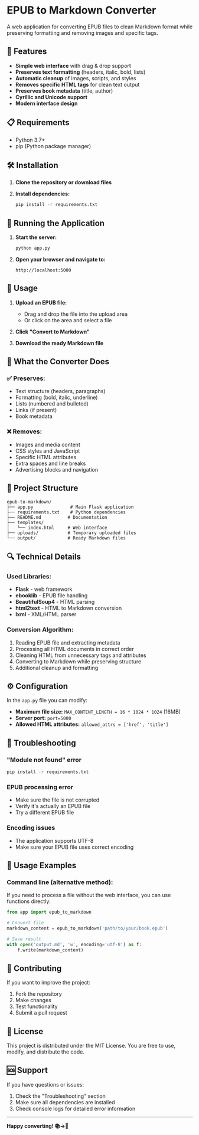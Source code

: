 # EPUB to Markdown Converter

A web application for converting EPUB files to clean Markdown format while preserving formatting and removing images and specific tags.

## 🚀 Features

- **Simple web interface** with drag & drop support
- **Preserves text formatting** (headers, italic, bold, lists)
- **Automatic cleanup** of images, scripts, and styles
- **Removes specific HTML tags** for clean text output
- **Preserves book metadata** (title, author)
- **Cyrillic and Unicode support**
- **Modern interface design**

## 📋 Requirements

- Python 3.7+
- pip (Python package manager)

## 🛠 Installation

1. **Clone the repository or download files**

2. **Install dependencies:**
   ```bash
   pip install -r requirements.txt
   ```

## 🎯 Running the Application

1. **Start the server:**
   ```bash
   python app.py
   ```

2. **Open your browser and navigate to:**
   ```
   http://localhost:5000
   ```

## 📖 Usage

1. **Upload an EPUB file:**
   - Drag and drop the file into the upload area
   - Or click on the area and select a file

2. **Click "Convert to Markdown"**

3. **Download the ready Markdown file**

## 🔧 What the Converter Does

### ✅ Preserves:
- Text structure (headers, paragraphs)
- Formatting (bold, italic, underline)
- Lists (numbered and bulleted)
- Links (if present)
- Book metadata

### ❌ Removes:
- Images and media content
- CSS styles and JavaScript
- Specific HTML attributes
- Extra spaces and line breaks
- Advertising blocks and navigation

## 📁 Project Structure

```
epub-to-markdown/
├── app.py              # Main Flask application
├── requirements.txt    # Python dependencies
├── README.md          # Documentation
├── templates/
│   └── index.html     # Web interface
├── uploads/           # Temporary uploaded files
└── output/            # Ready Markdown files
```

## 🔍 Technical Details

### Used Libraries:
- **Flask** - web framework
- **ebooklib** - EPUB file handling
- **BeautifulSoup4** - HTML parsing
- **html2text** - HTML to Markdown conversion
- **lxml** - XML/HTML parser

### Conversion Algorithm:
1. Reading EPUB file and extracting metadata
2. Processing all HTML documents in correct order
3. Cleaning HTML from unnecessary tags and attributes
4. Converting to Markdown while preserving structure
5. Additional cleanup and formatting

## ⚙️ Configuration

In the `app.py` file you can modify:

- **Maximum file size:** `MAX_CONTENT_LENGTH = 16 * 1024 * 1024` (16MB)
- **Server port:** `port=5000`
- **Allowed HTML attributes:** `allowed_attrs = ['href', 'title']`

## 🐛 Troubleshooting

### "Module not found" error
```bash
pip install -r requirements.txt
```

### EPUB processing error
- Make sure the file is not corrupted
- Verify it's actually an EPUB file
- Try a different EPUB file

### Encoding issues
- The application supports UTF-8
- Make sure your EPUB file uses correct encoding

## 📝 Usage Examples

### Command line (alternative method):
If you need to process a file without the web interface, you can use functions directly:

```python
from app import epub_to_markdown

# Convert file
markdown_content = epub_to_markdown('path/to/your/book.epub')

# Save result
with open('output.md', 'w', encoding='utf-8') as f:
    f.write(markdown_content)
```

## 🤝 Contributing

If you want to improve the project:

1. Fork the repository
2. Make changes
3. Test functionality
4. Submit a pull request

## 📄 License

This project is distributed under the MIT License. You are free to use, modify, and distribute the code.

## 🆘 Support

If you have questions or issues:

1. Check the "Troubleshooting" section
2. Make sure all dependencies are installed
3. Check console logs for detailed error information

---

**Happy converting! 📚→📝** 